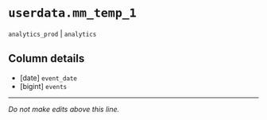# `userdata.mm_temp_1`
`analytics_prod` | `analytics`

## Column details
* [date]      `event_date`
* [bigint]    `events`

-------------------------------------------------------------------------------
*Do not make edits above this line.*
